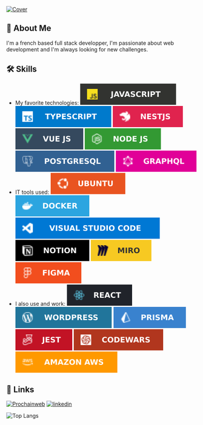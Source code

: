 [![Cover](https://raw.githubusercontent.com/Arnaud-Lyard/Arnaud-Lyard/main/img/Animation.gif)](https:/prochainweb.com)

## 🚀 About Me
I'm a french based full stack developper, I'm passionate about web development and I'm always looking for new challenges.


## 🛠 Skills
- My favorite technologies: ![[Cover](https://developer.mozilla.org/fr/docs/Web/JavaScript)](https://github.com/Arnaud-Lyard/Arnaud-Lyard/blob/main/img/JavaScript.svg) ![[Cover](https://www.typescriptlang.org/fr/docs/)](https://github.com/Arnaud-Lyard/Arnaud-Lyard/blob/main/img/Typescript.svg) ![[cover](https://docs.nestjs.com/)](https://github.com/Arnaud-Lyard/Arnaud-Lyard/blob/main/img/NestJS.svg) ![[Cover](https://vuejs.org/)](https://github.com/Arnaud-Lyard/Arnaud-Lyard/blob/main/img/VueJS.svg) ![[cover](https://nodejs.org/docs/latest/api/)](https://github.com/Arnaud-Lyard/Arnaud-Lyard/blob/main/img/NodeJS.svg) ![[cover](https://www.postgresql.org/docs/)](https://github.com/Arnaud-Lyard/Arnaud-Lyard/blob/main/img/Postgresql.svg) ![[Cover](https://graphql.org/)](https://github.com/Arnaud-Lyard/Arnaud-Lyard/blob/main/img/Graphql.svg)
- IT tools used: ![[cover](https://doc.ubuntu-fr.org/)](https://github.com/Arnaud-Lyard/Arnaud-Lyard/blob/main/img/Ubuntu.svg) ![[cover](https://docs.docker.com/)](https://github.com/Arnaud-Lyard/Arnaud-Lyard/blob/main/img/Docker.svg) ![[cover](https://code.visualstudio.com/)](https://github.com/Arnaud-Lyard/Arnaud-Lyard/blob/main/img/Visual-studio-code.svg) ![[cover](https://www.notion.so/)](https://github.com/Arnaud-Lyard/Arnaud-Lyard/blob/main/img/Notion.svg) ![[cover](https://miro.com/)](https://github.com/Arnaud-Lyard/Arnaud-Lyard/blob/main/img/Miro.svg) ![[cover](https://www.figma.com/)](https://github.com/Arnaud-Lyard/Arnaud-Lyard/blob/main/img/Figma.svg)
- I also use and work: ![[Cover](https://fr.react.dev/)](https://github.com/Arnaud-Lyard/Arnaud-Lyard/blob/main/img/ReactJS.svg) ![[Cover](https://wordpress.org/)](https://github.com/Arnaud-Lyard/Arnaud-Lyard/blob/main/img/Wordpress.svg) ![[Cover](https://www.prisma.io/)](https://github.com/Arnaud-Lyard/Arnaud-Lyard/blob/main/img/Prisma.svg) ![[Cover](https://jestjs.io/)](https://github.com/Arnaud-Lyard/Arnaud-Lyard/blob/main/img/Jest.svg) ![[Cover](https://www.codewars.com/users/Arnaud-Lyard)](https://github.com/Arnaud-Lyard/Arnaud-Lyard/blob/main/img/Codewars.svg) ![[Cover](https://aws.amazon.com/)](https://github.com/Arnaud-Lyard/Arnaud-Lyard/blob/main/img/Aws.svg)

## 🔗 Links
[![Prochainweb](https://img.shields.io/badge/my_portfolio-000?style=for-the-badge&logo=ko-fi&logoColor=white)](https:/prochainweb.com)
[![linkedin](https://img.shields.io/badge/linkedin-0A66C2?style=for-the-badge&logo=linkedin&logoColor=white)](https://www.linkedin.com/in/arnaud-lyard/)




![Top Langs](https://github-readme-stats.vercel.app/api/top-langs/?username=Arnaud-Lyard)

